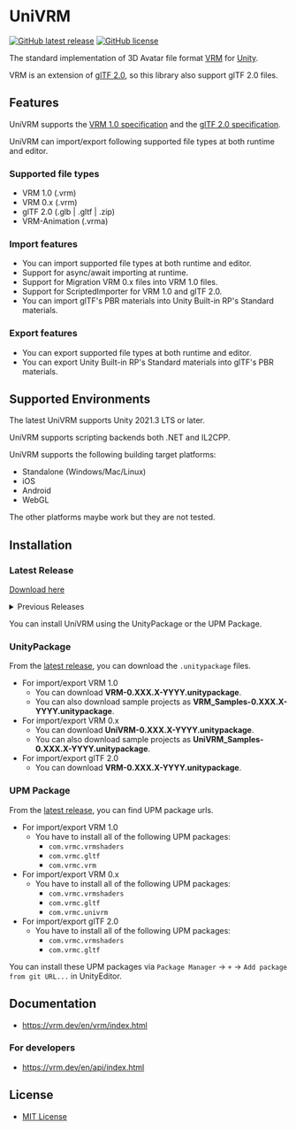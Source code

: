# UniVRM

[![GitHub latest release](https://img.shields.io/github/v/release/vrm-c/UniVRM?color=green)](https://github.com/vrm-c/UniVRM/releases/latest)
[![GitHub license](https://img.shields.io/github/license/vrm-c/UniVRM)](https://github.com/vrm-c/UniVRM/blob/master/LICENSE.txt)

The standard implementation of 3D Avatar file format [VRM](https://vrm-consortium.org/en/) for [Unity](https://unity.com/).

VRM is an extension of [glTF 2.0](https://www.khronos.org/gltf/), so this library also support glTF 2.0 files.

## Features

UniVRM supports the [VRM 1.0 specification](https://github.com/vrm-c/vrm-specification) and the [glTF 2.0 specification](https://registry.khronos.org/glTF/).

UniVRM can import/export following supported file types at both runtime and editor.

### Supported file types

- VRM 1.0 (.vrm)
- VRM 0.x (.vrm)
- glTF 2.0 (.glb | .gltf | .zip)
- VRM-Animation (.vrma)

### Import features

- You can import supported file types at both runtime and editor.
- Support for async/await importing at runtime.
- Support for Migration VRM 0.x files into VRM 1.0 files.
- Support for ScriptedImporter for VRM 1.0 and glTF 2.0.
- You can import glTF's PBR materials into Unity Built-in RP's Standard materials.

### Export features

- You can export supported file types at both runtime and editor.
- You can export Unity Built-in RP's Standard materials into glTF's PBR materials.

## Supported Environments

The latest UniVRM supports Unity 2021.3 LTS or later.

UniVRM supports scripting backends both .NET and IL2CPP.

UniVRM supports the following building target platforms:

- Standalone (Windows/Mac/Linux)
- iOS
- Android
- WebGL

The other platforms maybe work but they are not tested.

## Installation

### Latest Release

[Download here](https://github.com/vrm-c/UniVRM/releases/latest)

<details><summary>Previous Releases</summary>
<p>

You can use an previous version of UniVRM if you use an older version of Unity.
These are **not supported**.

| Unity Version | UniVRM Release                                                    | VRM 1.0 support |
| ------------- | ----------------------------------------------------------------- | --------------- |
| 2021.3        | [v0.112.0](https://github.com/vrm-c/UniVRM/releases/tag/v0.112.0) | Yes             |
| 2020.3        | [v0.100.0](https://github.com/vrm-c/UniVRM/releases/tag/v0.100.0) | Yes             |
| 2019.3        | [v0.99.1](https://github.com/vrm-c/UniVRM/releases/tag/v0.99.1)   | No              |
| 2018.4        | [v0.79.0](https://github.com/vrm-c/UniVRM/releases/tag/v0.79.0)   | No              |

</p>
</details>

You can install UniVRM using the UnityPackage or the UPM Package.

### UnityPackage

From the [latest release](https://github.com/vrm-c/UniVRM/releases/latest), you can download the `.unitypackage` files.

- For import/export VRM 1.0
  - You can download **VRM-0.XXX.X-YYYY.unitypackage**.
  - You can also download sample projects as **VRM_Samples-0.XXX.X-YYYY.unitypackage**.
- For import/export VRM 0.x
  - You can download **UniVRM-0.XXX.X-YYYY.unitypackage**.
  - You can also download sample projects as **UniVRM_Samples-0.XXX.X-YYYY.unitypackage**.
- For import/export glTF 2.0
  - You can download **VRM-0.XXX.X-YYYY.unitypackage**.

### UPM Package

From the [latest release](https://github.com/vrm-c/UniVRM/releases/latest), you can find UPM package urls.

- For import/export VRM 1.0
  - You have to install all of the following UPM packages:
    - `com.vrmc.vrmshaders`
    - `com.vrmc.gltf`
    - `com.vrmc.vrm`
- For import/export VRM 0.x
  - You have to install all of the following UPM packages:
    - `com.vrmc.vrmshaders`
    - `com.vrmc.gltf`
    - `com.vrmc.univrm`
- For import/export glTF 2.0
  - You have to install all of the following UPM packages:
    - `com.vrmc.vrmshaders`
    - `com.vrmc.gltf`

You can install these UPM packages via `Package Manager` -> `+` -> `Add package from git URL...` in UnityEditor.

## Documentation

- https://vrm.dev/en/vrm/index.html

### For developers

- https://vrm.dev/en/api/index.html

## License

- [MIT License](./LICENSE.txt)
